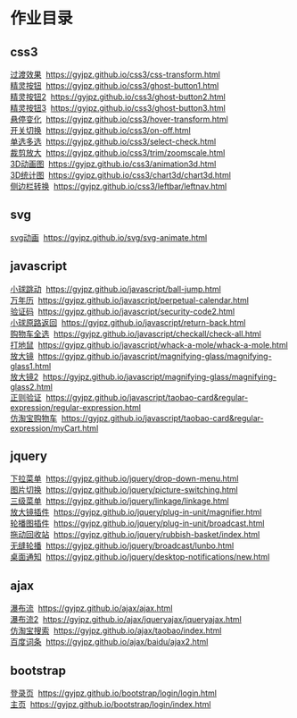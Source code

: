 # 作业目录
## css3

[过渡效果](https://gyjpz.github.io/css3/css-transform.html)&nbsp;&nbsp;https://gyjpz.github.io/css3/css-transform.html<br/>
[精灵按钮](https://gyjpz.github.io/css3/ghost-button1.html)&nbsp;&nbsp;https://gyjpz.github.io/css3/ghost-button1.html<br/>
[精灵按钮2](https://gyjpz.github.io/css3/ghost-button2.html)&nbsp;&nbsp;https://gyjpz.github.io/css3/ghost-button2.html<br/>
[精灵按钮3](https://gyjpz.github.io/css3/ghost-button3.html)&nbsp;&nbsp;https://gyjpz.github.io/css3/ghost-button3.html<br/>
[悬停变化](https://gyjpz.github.io/css3/hover-transform.html)&nbsp;&nbsp;https://gyjpz.github.io/css3/hover-transform.html<br/>
[开关切换](https://gyjpz.github.io/css3/on-off.html)&nbsp;&nbsp;https://gyjpz.github.io/css3/on-off.html<br/>
[单选多选](https://gyjpz.github.io/css3/select-check.html)&nbsp;&nbsp;https://gyjpz.github.io/css3/select-check.html<br/>
[裁剪放大](https://gyjpz.github.io/css3/trim/zoomscale.html)&nbsp;&nbsp;https://gyjpz.github.io/css3/trim/zoomscale.html<br/>
[3D动画图](https://gyjpz.github.io/css3/animation3d.html)&nbsp;&nbsp;https://gyjpz.github.io/css3/animation3d.html<br/>
[3D统计图](https://gyjpz.github.io/css3/chart3d/chart3d.html)&nbsp;&nbsp;https://gyjpz.github.io/css3/chart3d/chart3d.html<br/>
[侧边栏转换](https://gyjpz.github.io/css3/leftbar/leftnav.html)&nbsp;&nbsp;https://gyjpz.github.io/css3/leftbar/leftnav.html<br/>

## svg

[svg动画](https://gyjpz.github.io/svg/svg-animate.html)&nbsp;&nbsp;https://gyjpz.github.io/svg/svg-animate.html<br/>

## javascript

[小球跳动](https://gyjpz.github.io/javascript/ball-jump.html)&nbsp;&nbsp;https://gyjpz.github.io/javascript/ball-jump.html<br/>
[万年历](https://gyjpz.github.io/javascript/perpetual-calendar.html)&nbsp;&nbsp;https://gyjpz.github.io/javascript/perpetual-calendar.html<br/>
[验证码](https://gyjpz.github.io/javascript/security-code2.html)&nbsp;&nbsp;https://gyjpz.github.io/javascript/security-code2.html<br/>
[小球原路返回](https://gyjpz.github.io/javascript/return-back.html)&nbsp;&nbsp;https://gyjpz.github.io/javascript/return-back.html<br/>
[购物车全选](https://gyjpz.github.io/javascript/checkall/check-all.html)&nbsp;&nbsp;https://gyjpz.github.io/javascript/checkall/check-all.html<br/>
[打地鼠](https://gyjpz.github.io/javascript/whack-a-mole/whack-a-mole.html)&nbsp;&nbsp;https://gyjpz.github.io/javascript/whack-a-mole/whack-a-mole.html<br/>
[放大镜](https://gyjpz.github.io/javascript/magnifying-glass/magnifying-glass1.html)&nbsp;&nbsp;https://gyjpz.github.io/javascript/magnifying-glass/magnifying-glass1.html<br/>
[放大镜2](https://gyjpz.github.io/javascript/magnifying-glass/magnifying-glass2.html)&nbsp;&nbsp;https://gyjpz.github.io/javascript/magnifying-glass/magnifying-glass2.html<br/>
[正则验证](https://gyjpz.github.io/javascript/taobao-card&regular-expression/regular-expression.html)&nbsp;&nbsp;https://gyjpz.github.io/javascript/taobao-card&regular-expression/regular-expression.html<br/>
[仿淘宝购物车](https://gyjpz.github.io/javascript/taobao-card&regular-expression/myCart.html)&nbsp;&nbsp;https://gyjpz.github.io/javascript/taobao-card&regular-expression/myCart.html<br/>

## jquery

[下拉菜单](https://gyjpz.github.io/jquery/drop-down-menu.html)&nbsp;&nbsp;https://gyjpz.github.io/jquery/drop-down-menu.html<br/>
[图片切换](https://gyjpz.github.io/jquery/picture-switching.html)&nbsp;&nbsp;https://gyjpz.github.io/jquery/picture-switching.html<br/>
[三级菜单](https://gyjpz.github.io/jquery/linkage/linkage.html)&nbsp;&nbsp;https://gyjpz.github.io/jquery/linkage/linkage.html<br/>
[放大镜插件](https://gyjpz.github.io/jquery/plug-in-unit/magnifier.html)&nbsp;&nbsp;https://gyjpz.github.io/jquery/plug-in-unit/magnifier.html<br/>
[轮播图插件](https://gyjpz.github.io/jquery/plug-in-unit/broadcast.html)&nbsp;&nbsp;https://gyjpz.github.io/jquery/plug-in-unit/broadcast.html<br/>
[拖动回收站](https://gyjpz.github.io/jquery/rubbish-basket/index.html)&nbsp;&nbsp;https://gyjpz.github.io/jquery/rubbish-basket/index.html<br/>
[无缝轮播](https://gyjpz.github.io/jquery/broadcast/lunbo.html)&nbsp;&nbsp;https://gyjpz.github.io/jquery/broadcast/lunbo.html<br/>
[桌面通知](https://gyjpz.github.io/jquery/desktop-notifications/new.html)&nbsp;&nbsp;https://gyjpz.github.io/jquery/desktop-notifications/new.html<br/>

## ajax

[瀑布流](https://gyjpz.github.io/ajax/ajax.html)&nbsp;&nbsp;https://gyjpz.github.io/ajax/ajax.html<br/>
[瀑布流2](https://gyjpz.github.io/ajax/jqueryajax/jqueryajax.html)&nbsp;&nbsp;https://gyjpz.github.io/ajax/jqueryajax/jqueryajax.html<br/>
[仿淘宝搜索](https://gyjpz.github.io/ajax/taobao/index.html)&nbsp;&nbsp;https://gyjpz.github.io/ajax/taobao/index.html<br/>
[百度词条](https://gyjpz.github.io/ajax/baidu/ajax2.html)&nbsp;&nbsp;https://gyjpz.github.io/ajax/baidu/ajax2.html<br/>

## bootstrap

[登录页](https://gyjpz.github.io/bootstrap/login/login.html)&nbsp;&nbsp;https://gyjpz.github.io/bootstrap/login/login.html<br/>
[主页](https://gyjpz.github.io/bootstrap/login/index.html)&nbsp;&nbsp;https://gyjpz.github.io/bootstrap/login/index.html<br/>
